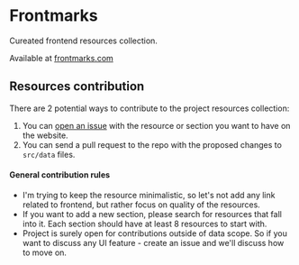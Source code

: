 # Frontmarks

Cureated frontend resources collection.

Available at [frontmarks.com](https://frontmarks.com)

## Resources contribution

There are 2 potential ways to contribute to the project resources collection:

1. You can [open an issue](https://github.com/BananaBobby/frontmarks/issues/new) with the resource or section you want to have on the website.
2. You can send a pull request to the repo with the proposed changes to `src/data` files.

#### General contribution rules

- I'm trying to keep the resource minimalistic, so let's not add any link related to frontend, but rather focus on quality of the resources.
- If you want to add a new section, please search for resources that fall into it. Each section should have at least 8 resources to start with.
- Project is surely open for contributions outside of data scope. So if you want to discuss any UI feature - create an issue and we'll discuss how to move on.
